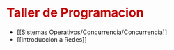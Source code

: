 # <span style="color:#c00000">Taller de Programacion</span> 

- [[Sistemas Operativos/Concurrencia/Concurrencia]]
- [[Introduccion a Redes]]